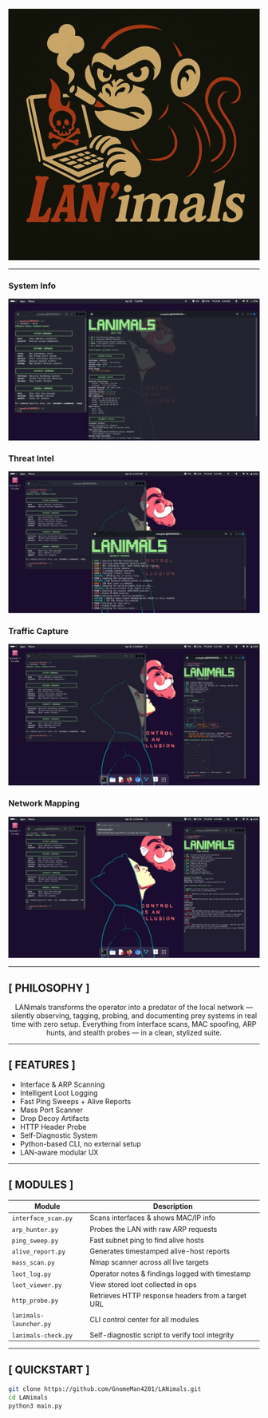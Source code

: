 ![LANimals Logo](assets/lanimals_logo.png)

---


### System Info
![SysInfo](assets/sysinfo.png)

### Threat Intel
![Threat](assets/threat1.png)

### Traffic Capture
![Traffic](assets/traffic1.png)

### Network Mapping
![NetMap](assets/netmap1.png)


---

## [ PHILOSOPHY ]
<p align="center">
LANimals transforms the operator into a predator of the local network — silently observing, tagging, probing, and documenting prey systems in real time with zero setup.  
Everything from interface scans, MAC spoofing, ARP hunts, and stealth probes — in a clean, stylized suite.
</p>

---

## [ FEATURES ]
<p align="center">

- Interface & ARP Scanning  
- Intelligent Loot Logging  
- Fast Ping Sweeps + Alive Reports  
- Mass Port Scanner  
- Drop Decoy Artifacts  
- HTTP Header Probe  
- Self-Diagnostic System  
- Python-based CLI, no external setup  
- LAN-aware modular UX  

</p>

---

## [ MODULES ]
<p align="center">

| Module                 | Description                                         |
|------------------------|-----------------------------------------------------|
| `interface_scan.py`    | Scans interfaces & shows MAC/IP info                |
| `arp_hunter.py`        | Probes the LAN with raw ARP requests                |
| `ping_sweep.py`        | Fast subnet ping to find alive hosts                |
| `alive_report.py`      | Generates timestamped alive-host reports            |
| `mass_scan.py`         | Nmap scanner across all live targets                |
| `loot_log.py`          | Operator notes & findings logged with timestamp     |
| `loot_viewer.py`       | View stored loot collected in ops                   |
| `http_probe.py`        | Retrieves HTTP response headers from a target URL   |
| `lanimals-launcher.py` | CLI control center for all modules                  |
| `lanimals-check.py`    | Self-diagnostic script to verify tool integrity     |

</p>

---

## [ QUICKSTART ]

```bash
git clone https://github.com/GnomeMan4201/LANimals.git
cd LANimals
python3 main.py
